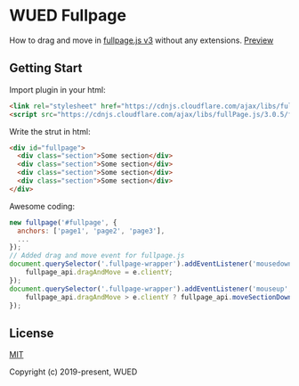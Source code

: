# WUED Fullpage

How to drag and move in [fullpage.js v3](https://github.com/alvarotrigo/fullPage.js) without any extensions. [Preview](https://weaver-design.github.io/wued-fullpage/.)

## Getting Start

Import plugin in your html:

```html
<link rel="stylesheet" href="https://cdnjs.cloudflare.com/ajax/libs/fullPage.js/3.0.5/fullpage.min.css">
<script src="https://cdnjs.cloudflare.com/ajax/libs/fullPage.js/3.0.5/fullpage.min.js"></script>
```

Write the strut in html:

```html
<div id="fullpage">
  <div class="section">Some section</div>
  <div class="section">Some section</div>
  <div class="section">Some section</div>
  <div class="section">Some section</div>
</div>
```

Awesome coding:

```js
new fullpage('#fullpage', {
  anchors: ['page1', 'page2', 'page3'],
  ...
});
// Added drag and move event for fullpage.js
document.querySelector('.fullpage-wrapper').addEventListener('mousedown', function(e) {
    fullpage_api.dragAndMove = e.clientY;
});
document.querySelector('.fullpage-wrapper').addEventListener('mouseup', function(e) {
    fullpage_api.dragAndMove > e.clientY ? fullpage_api.moveSectionDown() : fullpage_api.moveSectionUp();
});
```

## License

[MIT](http://opensource.org/licenses/MIT)

Copyright (c) 2019-present, WUED
